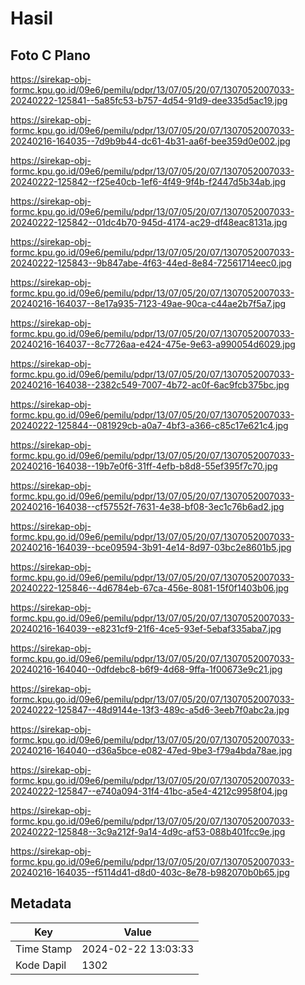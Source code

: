 # Hasil

## Foto C Plano

https://sirekap-obj-formc.kpu.go.id/09e6/pemilu/pdpr/13/07/05/20/07/1307052007033-20240222-125841--5a85fc53-b757-4d54-91d9-dee335d5ac19.jpg

https://sirekap-obj-formc.kpu.go.id/09e6/pemilu/pdpr/13/07/05/20/07/1307052007033-20240216-164035--7d9b9b44-dc61-4b31-aa6f-bee359d0e002.jpg

https://sirekap-obj-formc.kpu.go.id/09e6/pemilu/pdpr/13/07/05/20/07/1307052007033-20240222-125842--f25e40cb-1ef6-4f49-9f4b-f2447d5b34ab.jpg

https://sirekap-obj-formc.kpu.go.id/09e6/pemilu/pdpr/13/07/05/20/07/1307052007033-20240222-125842--01dc4b70-945d-4174-ac29-df48eac8131a.jpg

https://sirekap-obj-formc.kpu.go.id/09e6/pemilu/pdpr/13/07/05/20/07/1307052007033-20240222-125843--9b847abe-4f63-44ed-8e84-72561714eec0.jpg

https://sirekap-obj-formc.kpu.go.id/09e6/pemilu/pdpr/13/07/05/20/07/1307052007033-20240216-164037--8e17a935-7123-49ae-90ca-c44ae2b7f5a7.jpg

https://sirekap-obj-formc.kpu.go.id/09e6/pemilu/pdpr/13/07/05/20/07/1307052007033-20240216-164037--8c7726aa-e424-475e-9e63-a990054d6029.jpg

https://sirekap-obj-formc.kpu.go.id/09e6/pemilu/pdpr/13/07/05/20/07/1307052007033-20240216-164038--2382c549-7007-4b72-ac0f-6ac9fcb375bc.jpg

https://sirekap-obj-formc.kpu.go.id/09e6/pemilu/pdpr/13/07/05/20/07/1307052007033-20240222-125844--081929cb-a0a7-4bf3-a366-c85c17e621c4.jpg

https://sirekap-obj-formc.kpu.go.id/09e6/pemilu/pdpr/13/07/05/20/07/1307052007033-20240216-164038--19b7e0f6-31ff-4efb-b8d8-55ef395f7c70.jpg

https://sirekap-obj-formc.kpu.go.id/09e6/pemilu/pdpr/13/07/05/20/07/1307052007033-20240216-164038--cf57552f-7631-4e38-bf08-3ec1c76b6ad2.jpg

https://sirekap-obj-formc.kpu.go.id/09e6/pemilu/pdpr/13/07/05/20/07/1307052007033-20240216-164039--bce09594-3b91-4e14-8d97-03bc2e8601b5.jpg

https://sirekap-obj-formc.kpu.go.id/09e6/pemilu/pdpr/13/07/05/20/07/1307052007033-20240222-125846--4d6784eb-67ca-456e-8081-15f0f1403b06.jpg

https://sirekap-obj-formc.kpu.go.id/09e6/pemilu/pdpr/13/07/05/20/07/1307052007033-20240216-164039--e8231cf9-21f6-4ce5-93ef-5ebaf335aba7.jpg

https://sirekap-obj-formc.kpu.go.id/09e6/pemilu/pdpr/13/07/05/20/07/1307052007033-20240216-164040--0dfdebc8-b6f9-4d68-9ffa-1f00673e9c21.jpg

https://sirekap-obj-formc.kpu.go.id/09e6/pemilu/pdpr/13/07/05/20/07/1307052007033-20240222-125847--48d9144e-13f3-489c-a5d6-3eeb7f0abc2a.jpg

https://sirekap-obj-formc.kpu.go.id/09e6/pemilu/pdpr/13/07/05/20/07/1307052007033-20240216-164040--d36a5bce-e082-47ed-9be3-f79a4bda78ae.jpg

https://sirekap-obj-formc.kpu.go.id/09e6/pemilu/pdpr/13/07/05/20/07/1307052007033-20240222-125847--e740a094-31f4-41bc-a5e4-4212c9958f04.jpg

https://sirekap-obj-formc.kpu.go.id/09e6/pemilu/pdpr/13/07/05/20/07/1307052007033-20240222-125848--3c9a212f-9a14-4d9c-af53-088b401fcc9e.jpg

https://sirekap-obj-formc.kpu.go.id/09e6/pemilu/pdpr/13/07/05/20/07/1307052007033-20240216-164035--f5114d41-d8d0-403c-8e78-b982070b0b65.jpg


## Metadata

| Key        | Value               |
| ---------- | ------------------- |
| Time Stamp | 2024-02-22 13:03:33 |
| Kode Dapil | 1302                |



